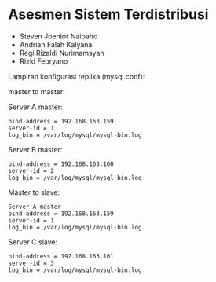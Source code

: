 # Asesmen Sistem Terdistribusi

- Steven Joenior Naibaho
- Andrian Falah Kalyana
- Regi Rizaldi Nurimamsyah
- Rizki Febryano

Lampiran konfigurasi replika (mysql.conf):

master to master:

Server A master:
```
bind-address = 192.168.163.159
server-id = 1
log_bin = /var/log/mysql/mysql-bin.log 
```

Server B master:
```
bind-address = 192.168.163.160
server-id = 2
log_bin = /var/log/mysql/mysql-bin.log 
```
Master to slave:
```
Server A master
bind-address = 192.168.163.159
server-id = 1
log_bin = /var/log/mysql/mysql-bin.log 
```
Server C slave:
```
bind-address = 192.168.163.161
server-id = 3
log_bin = /var/log/mysql/mysql-bin.log 
```
